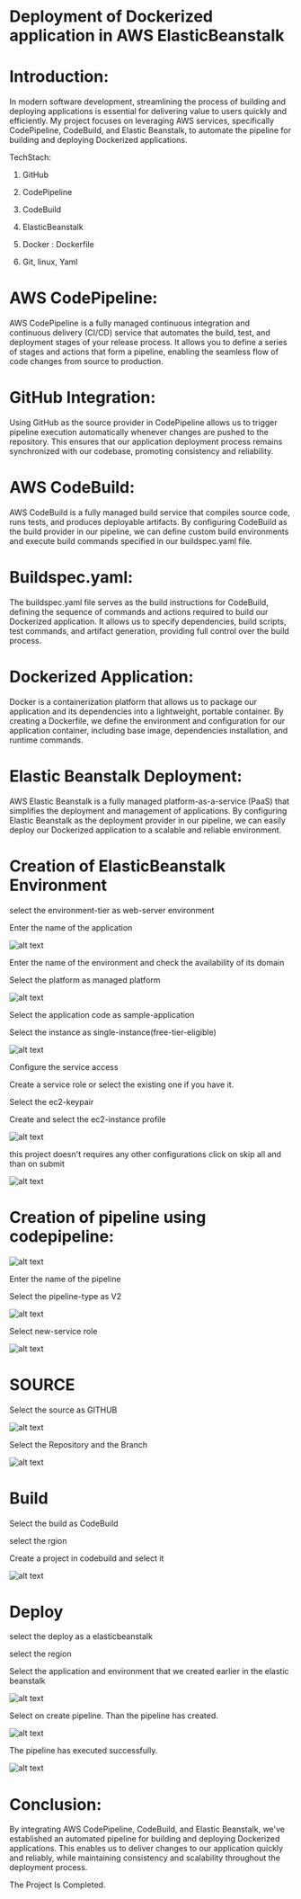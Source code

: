 # Deployment of Dockerized application in AWS ElasticBeanstalk

# Introduction:
In modern software development, streamlining the process of building and deploying applications is essential for delivering value to users quickly and efficiently. My project focuses on leveraging AWS services, specifically CodePipeline, CodeBuild, and Elastic Beanstalk, to automate the pipeline for building and deploying Dockerized applications.

TechStach:

1. GitHub

2. CodePipeline

3. CodeBuild

4. ElasticBeanstalk

5. Docker : Dockerfile

6. Git, linux, Yaml

# AWS CodePipeline:
AWS CodePipeline is a fully managed continuous integration and continuous delivery (CI/CD) service that automates the build, test, and deployment stages of your release process. It allows you to define a series of stages and actions that form a pipeline, enabling the seamless flow of code changes from source to production.

# GitHub Integration:
Using GitHub as the source provider in CodePipeline allows us to trigger pipeline execution automatically whenever changes are pushed to the repository. This ensures that our application deployment process remains synchronized with our codebase, promoting consistency and reliability.

# AWS CodeBuild:
AWS CodeBuild is a fully managed build service that compiles source code, runs tests, and produces deployable artifacts. By configuring CodeBuild as the build provider in our pipeline, we can define custom build environments and execute build commands specified in our buildspec.yaml file.

# Buildspec.yaml:
The buildspec.yaml file serves as the build instructions for CodeBuild, defining the sequence of commands and actions required to build our Dockerized application. It allows us to specify dependencies, build scripts, test commands, and artifact generation, providing full control over the build process.

# Dockerized Application:
Docker is a containerization platform that allows us to package our application and its dependencies into a lightweight, portable container. By creating a Dockerfile, we define the environment and configuration for our application container, including base image, dependencies installation, and runtime commands.

# Elastic Beanstalk Deployment:
AWS Elastic Beanstalk is a fully managed platform-as-a-service (PaaS) that simplifies the deployment and management of applications. By configuring Elastic Beanstalk as the deployment provider in our pipeline, we can easily deploy our Dockerized application to a scalable and reliable environment.

# Creation of ElasticBeanstalk Environment

select the environment-tier as web-server environment

Enter the name of the application

![alt text](<Screenshot 2024-04-25 121634.png>)

Enter the name of the environment and check the availability of its domain

Select the platform as managed platform

![alt text](<Screenshot 2024-04-25 121702.png>)

Select the application code as sample-application

Select the instance as single-instance(free-tier-eligible)

![alt text](<Screenshot 2024-04-25 121732.png>)

Configure the service access

Create a service role or select the existing one if you have it.

Select the ec2-keypair

Create and select the ec2-instance profile

![alt text](<Screenshot 2024-04-25 121908.png>)

this project doesn't requires any other configurations click on skip all and than on submit

![alt text](<Screenshot 2024-04-25 122010.png>)

# Creation of pipeline using codepipeline:
![alt text](<Screenshot 2024-04-25 122325-1.png>)

Enter the name of the pipeline

Select the pipeline-type as V2

![alt text](<Screenshot 2024-04-25 122523.png>)

Select new-service role

![alt text](<Screenshot 2024-04-25 122915.png>)

# SOURCE
Select the source as GITHUB

![alt text](<Screenshot 2024-04-25 123027.png>)

Select the Repository and the Branch

![alt text](<Screenshot 2024-04-25 123057.png>)

# Build
Select the build as CodeBuild

select the rgion

Create a project in codebuild and select it

![alt text](<Screenshot 2024-04-25 123228.png>)

# Deploy
select the deploy as a elasticbeanstalk

select the region

Select the application and environment that we created earlier in the elastic beanstalk

![alt text](<Screenshot 2024-04-25 123344.png>)

Select on create pipeline. Than the pipeline has created.

![alt text](<Screenshot 2024-04-25 123420.png>)

The pipeline has executed successfully.

![alt text](<Screenshot 2024-04-25 125958.png>)

# Conclusion:
By integrating AWS CodePipeline, CodeBuild, and Elastic Beanstalk, we've established an automated pipeline for building and deploying Dockerized applications. This enables us to deliver changes to our application quickly and reliably, while maintaining consistency and scalability throughout the deployment process.

The Project Is Completed.
